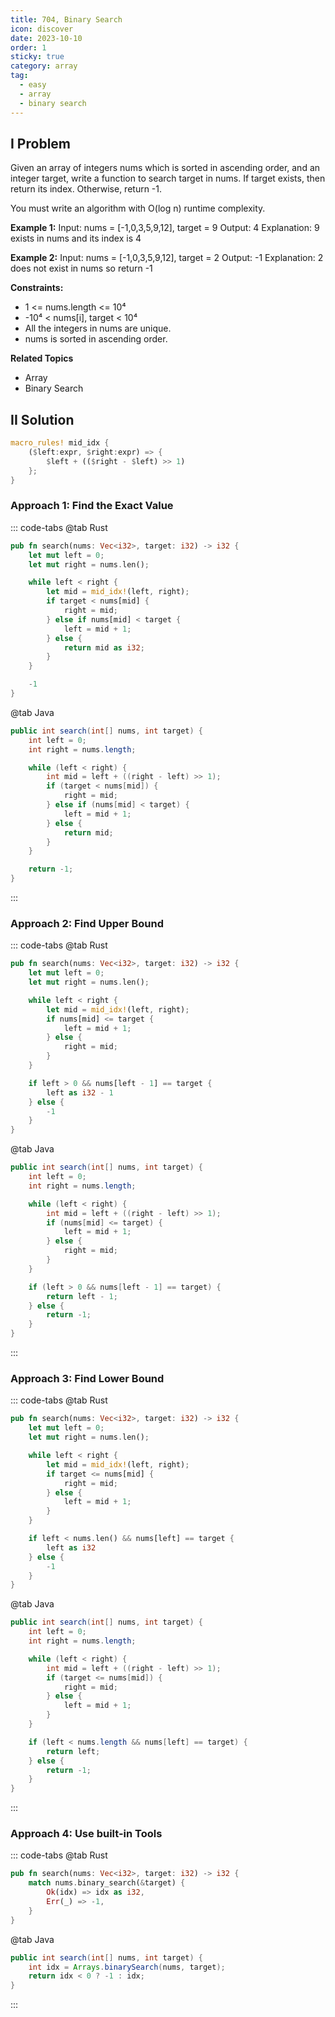 ```yaml
---
title: 704, Binary Search
icon: discover
date: 2023-10-10
order: 1
sticky: true
category: array
tag: 
  - easy
  - array
  - binary search
---
```


## I Problem
Given an array of integers nums which is sorted in ascending order, and an integer target, write a function to search target in nums.
If target exists, then return its index. Otherwise, return -1.

You must write an algorithm with O(log n) runtime complexity.

**Example 1:**
Input: nums = [-1,0,3,5,9,12], target = 9
Output: 4
Explanation: 9 exists in nums and its index is 4

**Example 2:**
Input: nums = [-1,0,3,5,9,12], target = 2
Output: -1
Explanation: 2 does not exist in nums so return -1

**Constraints:**

- 1 <= nums.length <= 10⁴
- -10⁴ < nums[i], target < 10⁴
- All the integers in nums are unique.
- nums is sorted in ascending order.

**Related Topics**

- Array
- Binary Search


## II Solution
```rust
macro_rules! mid_idx {
    ($left:expr, $right:expr) => {
        $left + (($right - $left) >> 1)
    };
}
```
### Approach 1: Find the Exact Value
::: code-tabs
@tab Rust
```rust
pub fn search(nums: Vec<i32>, target: i32) -> i32 {
    let mut left = 0;
    let mut right = nums.len();

    while left < right {
        let mid = mid_idx!(left, right);
        if target < nums[mid] {
            right = mid;
        } else if nums[mid] < target {
            left = mid + 1;
        } else {
            return mid as i32;
        }
    }

    -1
}
```

@tab Java
```java
public int search(int[] nums, int target) {
    int left = 0;
    int right = nums.length;

    while (left < right) {
        int mid = left + ((right - left) >> 1);
        if (target < nums[mid]) {
            right = mid;
        } else if (nums[mid] < target) {
            left = mid + 1;
        } else {
            return mid;
        }
    }

    return -1;
}
```
:::

### Approach 2: Find Upper Bound
::: code-tabs
@tab Rust
```rust
pub fn search(nums: Vec<i32>, target: i32) -> i32 {
    let mut left = 0;
    let mut right = nums.len();

    while left < right {
        let mid = mid_idx!(left, right);
        if nums[mid] <= target {
            left = mid + 1;
        } else {
            right = mid;
        }
    }

    if left > 0 && nums[left - 1] == target {
        left as i32 - 1
    } else {
        -1
    }
}
```

@tab Java
```java
public int search(int[] nums, int target) {
    int left = 0;
    int right = nums.length;

    while (left < right) {
        int mid = left + ((right - left) >> 1);
        if (nums[mid] <= target) {
            left = mid + 1;
        } else {
            right = mid;
        }
    }

    if (left > 0 && nums[left - 1] == target) {
        return left - 1;
    } else {
        return -1;
    }
}
```
:::

### Approach 3: Find Lower Bound
::: code-tabs
@tab Rust
```rust
pub fn search(nums: Vec<i32>, target: i32) -> i32 {
    let mut left = 0;
    let mut right = nums.len();

    while left < right {
        let mid = mid_idx!(left, right);
        if target <= nums[mid] {
            right = mid;
        } else {
            left = mid + 1;
        }
    }

    if left < nums.len() && nums[left] == target {
        left as i32
    } else {
        -1
    }
}
```

@tab Java
```java
public int search(int[] nums, int target) {
    int left = 0;
    int right = nums.length;

    while (left < right) {
        int mid = left + ((right - left) >> 1);
        if (target <= nums[mid]) {
            right = mid;
        } else {
            left = mid + 1;
        }
    }

    if (left < nums.length && nums[left] == target) {
        return left;
    } else {
        return -1;
    }
}
```
:::

### Approach 4: Use built-in Tools
::: code-tabs
@tab Rust
```rust
pub fn search(nums: Vec<i32>, target: i32) -> i32 {
    match nums.binary_search(&target) {
        Ok(idx) => idx as i32,
        Err(_) => -1,
    }
}
```

@tab Java
```java
public int search(int[] nums, int target) {
    int idx = Arrays.binarySearch(nums, target);
    return idx < 0 ? -1 : idx;
}
```
:::